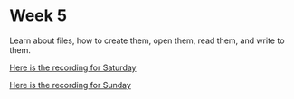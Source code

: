 # Week 5

Learn about files, how to create them, open them, read them, and write to them.

[Here is the recording for Saturday](https://drive.google.com/file/d/1Zj-oQPygaCWoQp5iIdLOEdjv_bYXS9Ph/view?usp=sharing)

[Here is the recording for Sunday](https://drive.google.com/file/d/1xgE_1fotem6OpxWeWhBeaLzRG29E5zNQ/view?usp=sharing)
